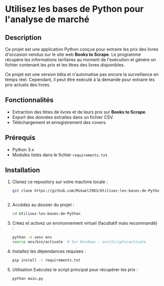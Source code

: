 # Utilisez les bases de Python pour l'analyse de marché

## Description
Ce projet est une application Python conçue pour extraire les prix des livres d'occasion vendus sur le site web **Books to Scrape**. Le programme récupère les informations tarifaires au moment de l'exécution et génère un fichier contenant les prix et les titres des livres disponibles.

Ce projet est une version bêta et n'automatise pas encore la surveillance en temps réel. Cependant, il peut être exécuté à la demande pour extraire les prix actuels des livres.

## Fonctionnalités
- Extraction des titres de livres et de leurs prix sur **Books to Scrape**.
- Export des données extraites dans un fichier CSV.
- Téléchargement et enregistrement des covers.

## Prérequis
- Python 3.x
- Modules listés dans le fichier `requirements.txt`

## Installation
1. Clonez ce repository sur votre machine locale :
   ```bash
   git clone https://github.com/Mikael2983/Utilisez-les-bases-de-Python.git
  
2. Accédez au dossier du projet :
   ```bash
   cd Utilisez-les-bases-de-Python

3. Créez et activez un environnement virtuel (facultatif mais recommandé) :
   ```bash
   python -m venv env
   source env/bin/activate  # Sur Windows : env\Scripts\activate

4. Installez les dépendances requises :
   ```bash
   pip install -r requirements.txt

5. Utilisation
  Exécutez le script principal pour récupérer les prix :
   ```bash
   python main.py
